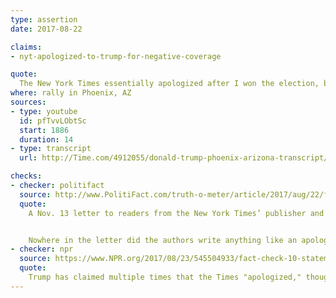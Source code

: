 ```yaml
---
type: assertion
date: 2017-08-22

claims:
- nyt-apologized-to-trump-for-negative-coverage

quote:
  The New York Times essentially apologized after I won the election, because their coverage was so bad, and it was so wrong, and they were losing so many subscribers that they practically apologized. I would say they did.
where: rally in Phoenix, AZ
sources:
- type: youtube
  id: pfTvvLObtSc
  start: 1886
  duration: 14
- type: transcript
  url: http://Time.com/4912055/donald-trump-phoenix-arizona-transcript/

checks:
- checker: politifact
  source: http://www.PolitiFact.com/truth-o-meter/article/2017/aug/22/fact-checking-president-donald-trumps-campaign-ral/
  quote:
    A Nov. 13 letter to readers from the New York Times’ publisher and executive editor mainly thanks readers for their loyalty and says that the publication will "rededicate" itself to the high journalistic standards it has employed thus far.


    Nowhere in the letter did the authors write anything like an apology. Nor did they say that the organization’s overall coverage of Trump was "bad."
- checker: npr
  source: https://www.NPR.org/2017/08/23/545504933/fact-check-10-statements-from-trumps-phoenix-speech
  quote:
    Trump has claimed multiple times that the Times "apologized," though this time he seemed to back off slightly by saying it "essentially" apologized. Either way, the New York Times did not apologize, as NPR's Jessica Taylor wrote in a [fact-check](http://www.npr.org/2017/01/27/511216062/president-trumps-tweets-annotated?post=825328817833123840) of a Jan. 29 Trump tweet.
---
```

